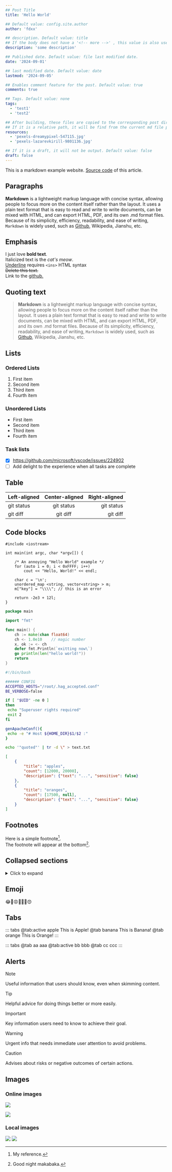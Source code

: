 ```yaml
---
## Post Title
title: 'Hello World'

## Default value: config.site.author
author: 'fdxx'

## description. Default value: title
## If the body does not have a '<!-- more -->' , this value is also used as excerpt
description: 'some description'

## Published date. Default value: file last modified date.
date: '2024-09-01'

## last modified date. Default value: date
lastmod: '2024-09-05'

## Enables comment feature for the post. Default value: true
comments: true

## Tags. Default value: none
tags:
  - 'test1'
  - 'test2'

## After building, these files are copied to the corresponding post directory.
## If it is a relative path, it will be find from the current md file path.
resources:
  - 'pexels-dreamypixel-547115.jpg'
  - 'pexels-lazarevkirill-9801136.jpg'

## If it is a draft, it will not be output. Default value: false
draft: false
---
```


This is a markdown example website.<!-- more --> [Source code](https://raw.githubusercontent.com/fdxx/markhub/main/example-site/source/posts/helloworld/helloworld.md) of this article.

## Paragraphs
**Markdown** is a lightweight markup language with concise syntax, allowing people to focus more on the content itself rather than the layout. It uses a plain text format that is easy to read and write to write documents, can be mixed with HTML, and can export HTML, PDF, and its own .md format files. Because of its simplicity, efficiency, readability, and ease of writing, `Markdown` is widely used, such as [Github](https://github.com/), Wikipedia, Jianshu, etc.

## Emphasis
I just love **bold text**.   
Italicized text is the *cat's meow*.   
<ins>Underline</ins> requires `<ins>` HTML syntax    
~~Delete this text.~~   
Link to the [github.](https://github.com)   

## Quoting text
> **Markdown** is a lightweight markup language with concise syntax, allowing people to focus more on the content itself rather than the layout. It uses a plain text format that is easy to read and write to write documents, can be mixed with HTML, and can export HTML, PDF, and its own .md format files. Because of its simplicity, efficiency, readability, and ease of writing, `Markdown` is widely used, such as [Github](https://github.com/), Wikipedia, Jianshu, etc.

## Lists

### Ordered Lists
1. First item
2. Second item
3. Third item
4. Fourth item
	
### Unordered Lists
- First item
- Second item
- Third item
- Fourth item

### Task lists
- [x] https://github.com/microsoft/vscode/issues/224902
- [ ] Add delight to the experience when all tasks are complete

## Table
| Left-aligned | Center-aligned | Right-aligned |
| :---         |     :---:      |          ---: |
| git status   | git status     | git status    |
| git diff     | git diff       | git diff      |

## Code blocks

```
#include <iostream>

int main(int argc, char *argv[]) {

	/* An annoying "Hello World" example */
	for (auto i = 0; i < 0xFFFF; i++)
		cout << "Hello, World!" << endl;

	char c = '\n';
	unordered_map <string, vector<string> > m;
	m["key"] = "\\\\"; // this is an error

	return -2e3 + 12l;
}
```

```go
package main

import "fmt"

func main() {
	ch := make(chan float64)
    ch <- 1.0e10    // magic number
	x, ok := <- ch
	defer fmt.Println(`exitting now\`)
	go println(len("hello world!"))
	return
}
```

```bash
#!/bin/bash

###### CONFIG
ACCEPTED_HOSTS="/root/.hag_accepted.conf"
BE_VERBOSE=false

if [ "$UID" -ne 0 ]
then
 echo "Superuser rights required"
 exit 2
fi

genApacheConf(){
 echo -e "# Host ${HOME_DIR}$1/$2 :"
}

echo '"quoted"' | tr -d \" > text.txt
```

```json
[
	{
		"title": "apples",
		"count": [12000, 20000],
		"description": {"text": "...", "sensitive": false}
	},
	{
		"title": "oranges",
		"count": [17500, null],
		"description": {"text": "...", "sensitive": false}
	}
]
```

## Footnotes
Here is a simple footnote[^1].  
The footnote will appear at the bottom[^2].

[^1]: My reference.
[^2]: Good night makabaka.

## Collapsed sections
<details>
<summary>Click to expand</summary>
You can temporarily obscure sections of your Markdown by creating a collapsed section that the reader can choose to expand. For example, when you want to include technical details in an issue comment that may not be relevant or interesting to every reader, you can put those details in a collapsed section.
</details>

## Emoji
😂🤣😡📱🇨🇳😍

## Tabs
::: tabs
@tab:active apple
This is Apple!
@tab banana
This is Banana!
@tab orange
This is Orange!
:::

::: tabs
@tab aa
aaa
@tab:active bb
bbb
@tab cc
ccc
:::

## Alerts
> [!NOTE]
> Useful information that users should know, even when skimming content.

> [!TIP]
> Helpful advice for doing things better or more easily.

> [!IMPORTANT]
> Key information users need to know to achieve their goal.

> [!WARNING]
> Urgent info that needs immediate user attention to avoid problems.

> [!CAUTION]
> Advises about risks or negative outcomes of certain actions.

## Images
### Online images
![](https://img.shields.io/badge/shields-test-blue)

![](https://myoctocat.com/assets/images/base-octocat.svg)

### Local images
![](pexels-lazarevkirill-9801136.jpg)
![](pexels-dreamypixel-547115.jpg)

